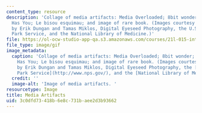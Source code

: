 ```yaml
---
content_type: resource
description: 'Collage of media artifacts: Media Overloaded; 8bit wonder; The Geektrix
  Has You; Le bisou esquimau; and image of rare book. (Images courtesy of stock.xchng
  by Erik Dungan and Tamas Miklos, Digital Eyeseed Photography, the U.S. National
  Park Service, and the National Library of Medicine.)'
file: https://ol-ocw-studio-app-qa.s3.amazonaws.com/courses/21l-015-introduction-to-media-studies-fall-2003/3c0dfd73418b6e8c731baee2d3b93662_21l-015f03.gif
file_type: image/gif
image_metadata:
  caption: 'Collage of media artifacts: Media Overloaded; 8bit wonder; The Geektrix
    Has You; Le bisou esquimau; and image of rare book. (Images courtesy of [stock.xchng](http://www.freeimages.com/)
    by Erik Dungan and Tamas Miklos, Digital Eyeseed Photography, the [U.S. National
    Park Service](http://www.nps.gov/), and the [National Library of Medicine](http://www.nlm.nih.gov/).)'
  credit: ''
  image-alt: 'Image of media artifacts. '
resourcetype: Image
title: Media Artifacts
uid: 3c0dfd73-418b-6e8c-731b-aee2d3b93662
---
```

